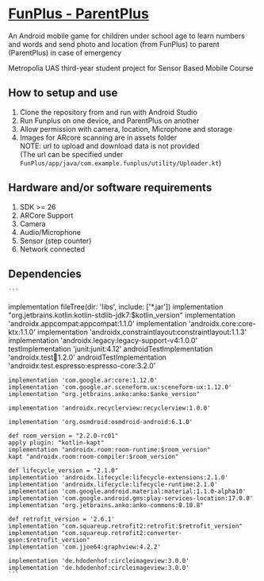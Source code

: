 # [FunPlus - ParentPlus](https://github.com/geonhuiy/SensorMobileProject)

An Android mobile game for children under school age to learn numbers and words
and send photo and location (from FunPlus) to parent (ParentPlus) in case of emergency

Metropolia UAS third-year student project for Sensor Based Mobile Course


## How to setup and use
1. Clone the repository from and run with Android Studio
1. Run Funplus on one device, and ParentPlus on another
1. Allow permission with camera, location, Microphone and storage
1. Images for ARcore scanning are in assets folder  
NOTE: url to upload and download data is not provided  
(The url can be specified under `FunPlus/app/java/com.example.funplus/utility/Uploader.kt`)

## Hardware and/or software requirements
1. SDK >= 26
1. ARCore Support
1. Camera
1. Audio/Microphone
1. Sensor (step counter)
1. Network connected

## Dependencies
    ``` 
 implementation fileTree(dir: 'libs', include: ['*.jar'])
    implementation "org.jetbrains.kotlin:kotlin-stdlib-jdk7:$kotlin_version"
    implementation 'androidx.appcompat:appcompat:1.1.0'
    implementation 'androidx.core:core-ktx:1.1.0'
    implementation 'androidx.constraintlayout:constraintlayout:1.1.3'
    implementation 'androidx.legacy:legacy-support-v4:1.0.0'
    testImplementation 'junit:junit:4.12'
    androidTestImplementation 'androidx.test:runner:1.2.0'
    androidTestImplementation 'androidx.test.espresso:espresso-core:3.2.0'

    implementation 'com.google.ar:core:1.12.0'
    implementation 'com.google.ar.sceneform.ux:sceneform-ux:1.12.0'
    implementation "org.jetbrains.anko:anko:$anko_version"

    implementation 'androidx.recyclerview:recyclerview:1.0.0'

    implementation 'org.osmdroid:osmdroid-android:6.1.0'

    def room_version = "2.2.0-rc01"
    apply plugin: "kotlin-kapt"
    implementation "androidx.room:room-runtime:$room_version"
    kapt "androidx.room:room-compiler:$room_version"

    def lifecycle_version = "2.1.0"
    implementation 'androidx.lifecycle:lifecycle-extensions:2.1.0'
    implementation 'androidx.lifecycle:lifecycle-runtime:2.1.0'
    implementation 'com.google.android.material:material:1.1.0-alpha10'
    implementation 'com.google.android.gms:play-services-location:17.0.0'
    implementation "org.jetbrains.anko:anko-commons:0.10.8"

    def retrofit_version = '2.6.1'
    implementation "com.squareup.retrofit2:retrofit:$retrofit_version"
    implementation "com.squareup.retrofit2:converter-gson:$retrofit_version"
    implementation 'com.jjoe64:graphview:4.2.2'

    implementation 'de.hdodenhof:circleimageview:3.0.0'
    implementation 'de.hdodenhof:circleimageview:3.0.0'
    ```




